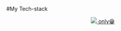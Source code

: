#My Tech-stack
<p align="center">
  <a href="https://skillicons.dev">
    <img src="https://skillicons.dev/icons?i=vscode,html,css,python,javascript,tensorflow" /> only😁
  </a>
</p>
